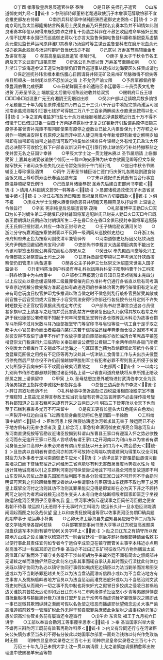 <!-- { "loadSidebar": true } -->
　　○丁酉  孝康敬皇后忌辰遣官往祭  泰陵
　　○是日祭  先师孔子遣官　　○山东道御史刘九经＜锍-釒＞参刑部侍郎董裕老耄通政使沉子木詹事范醇敬憸邪不宜会推吏部左右侍郎
　　○南京兵科给事中储纯臣狭西道御史史弼各＜锍-釒＞言南京司礼监太监邢隆揭帖言所奏用土民吴良甫乃奸民捏名妄奏本监并不知情如此则良甫奏本印信从何得来既犯欺诈之律复干伪造之科罪在不赦乞收回成命早殛奸民庶人情不扰邦本永固已而巡盐御史蒋以化亦言太监鲁保揭帖鲁登科廪称捐银委系虚情余元俊见监长芦运司原非淮□其奏章乃汤迎时等主谋云盖鲁登科志在磨牙吮血余元俊亦欲乘此脱狱与汤迎时群奸皆当伏法亦不报
　　○己亥以  万寿圣节赐辅臣金币及讲官有差　　○  孝慈高皇后忌辰遣官  孝陵行礼
　　○庚子  皇太子千秋令节各王府及天下文武衙门进笺庆贺
　　○衍圣公孔尚贤以贺  万寿圣节至赐如例
　　○加升浙江宁波海道参议王道显为副使仍旧管兵巡道事从抚按以边海要区久任责成请也
　　○保定巡抚孙玮言根本重伤腹心日困请将井陉无矿及易州矿尽脉微得不偿失等州县照顺永一体封闭以信不忍加派之旨  上不允仍严谕立限
　　○予后军都督府带俸豊润伯曹允成祭葬
　　○辛丑朝鲜国王李昖遣陪臣李廷馨等二十员赍表文礼物进贺  万寿圣节及上  端献皇太后徽号准陈设进收并给双赏
　　○赐韩府□丘王璟□□□夆□谥温惠广元王府湘阴王宪烟谥庄顺
　　○癸卯户部以辽镇增兵数多饷银不足题自三十年为始复原停淮盐四万四百三十三引八千斤召中凑抵完饷两淮运司照淮南余盐规则每引征银七钱岁可得银二万八千三百余两解纳太仓直隶巡按蒋以化＜锍-釒＞争之言两淮盐岁行盐七十余万祗缘额地被占浮课数增近行五十万不得不借徵于□已借过□银一百四十万两捉襟露肘计无复之辽镇新开引盐谓系原停旧额夫原停多寡曾否补完臣不暇问即使果有原停之虚数业已扯入内臣鲁保九十万存积之中另作一项解进安得复有原停之盐而开中耶人徒见两淮今年新增即有新增之解明岁加带即有加带即有加带之输意谓可取可掊奚恤难堪难任今课额之外有增无已盐法大坏后必决裂不可收拾乞敕下户部查议新议开中辽引亟行停止缺饷另行补处特撤积盐之使并罢无名之征国计幸甚
　　○甲辰大学士沈一贯沈鲤朱赓以  圣节届期请  上临御受贺  上嘉其忠诚爱敬谕朕今御历三十载四海安康殊为庆幸亦欲面见卿等但文华殿陛窄狭天下诸司众多恐失礼仪还令暂免照例于午门前行礼
　　○是日中秋令节赐辅臣上尊珍馔及酒饼
　　○丙午  万寿圣节辅臣诣仁德门行庆贺礼各赐烧割甜食待酒饭又赐上尊珍馔寿面长春酒品膳有差
　　○丁未以德妃许氏薨逝有旨合行事宜照温静顺妃常氏例行
　　○己酉是月诸臣恭祝  圣寿先后建白吏部尚书李戴＜锍-釒＞请用人科臣姚文蔚宋一韩等各＜锍-釒＞恳罢诸税通政使沉子木恳省览留中诸＜锍-釒＞浙江右布政汤日昭因  嵩祝至具陈地方切要四款＜锍-釒＞俱不报
　　○庚戌大学士沈鲤朱赓奏仰承恩召共切瞻天恳赐燕见以抒诚悃  上温谕之令候旨行
　　○辛亥  宪宗纯皇后忌辰遣官祭  茂陵
　　○礼部覆博平王勤□火□天□为长子时嫡生弟二子朝填已授封辅国将军选配赵氏已封夫人勤□火□天□今已既袭王爵朝填赵氏例应改封朝填所生二子在昏□金在昏□金俱已授封奉国将军选配陈氏王氏俱已授封淑人并应一体改正封号许之
　　○壬子铸给勘议漕河关防
　　○浙江分守杭嘉湖道按察使谢袠以不反降一级调简从巡按御史劾也
　　○升浙江杭州府知府朱正色为按察司副使清军兼管驿传
　　○河南道御史赵标因父赵钦汤应天府尹例应回避诏改尚宝司少卿
　　○吏部尚书李戴言大选届期臣病势不能出乞令该司掣签出榜庶公典得完而私心亦安从之
　　○癸丑以  奉先殿西川堂等处兴工命侍郎敖文祯祭告后土司土之神
　　○甘肃兵备副使李楠以三年考满加升狭西按察使仍旧管肃川兵备道事
　　○荫各公主子孙尹三仕赵崇文沐绍童宋世进入国子监读书
　　○升吏科陈治则户科梁有年礼科张凤翔兵科夏子阳刑科曹千汴工科宋一韩各给事中为右给事中
　　○户部参江西报满分宜县知县马孟祯钱粮未完四分以上应议处以儆怠缓诏降俸二级戴罪督催完日方准补考仍通行各省直以后有司考满专查京边钱粮分数完解方准起送如有故违连司府参来处治著为例行催徵旧有定法近来有司怠玩度日权官护印尤多推调以致当徵之时不徵急则乱行敲朴官民皆受其敝或前官推于后官受罚或大官推于小官受罚法安得行你部还行各抚按令分月定则不许失时短数无论正官权官俱据此责成定考优劣
　　○户部尚书赵世卿言京通各仓员役甚多旗甲之上纳各军之赴领并受此害此禁方严彼窦复出臣久乃察得其故以若辈之有辞于我也臣部公署修理不知起于何年司堂辄呈堂转行各仓取砖瓦木料沿为故事仓攒军斗所得不过月米数斗耳乃臣部报堂守门等官印书与皂役等役一切工食于是乎取之都中大小官员衔命而出者每每向某讨夫若干信宿往还经年奔走而仓役之困累不可言矣彼安得不取偿于旗甲不作奸于收放乎臣请自臣部始每岁收贮临清仓苇席昌平镇签楷暨崇文门税课司九江临清钞关奉旨额设公费暨公费银二千余两年终除各衙门所费外劄发太仓银库作正支销此不过沧海之一勺耳国家岂藉为盈缩即留此项抵作各役工食暨雇觅匠役之用傥有不足臣等再为议处其一切津贴工食倩借工作与夫出京夫役暨行停免然后严禁仓役不许仍前悄越旗甲朘削军士有犯者必罪不宥则我无所侵于彼彼又何所辞于我向来奸币不攻而自破矣诏嘉纳之
　　○吏部两＜锍-釒＞一以南北九别尚书侍郎右都悬缺将推过诸臣列名上请一以省直司道府悬缺将从来所推正陪及部属之推上请俱留中　　○甲寅  上以  圣母慈恩加恩外戚特进封武清伯李文全为武清侯男锦衣卫指挥使李诚铭升都指挥佥事
　　○总督三边兵部尚书李汶＜锍-釒＞辞甘肃叙功赉荫不允
　　○礼科给事中萧近高劾江西税监潘相自凌殴宗室不置于理窥知  上意益无忌惮言参政王佐当罚治旋有罚俸之旨言牌票不必由驿传挂号旋有兵部知道之旨言石糕可采旋有开采之旨两日之间  明旨三下皆非所以令天下也而至于石糕利寡害多尤万不可采留中
　　○是夜五更有长星头大红色尾尖白色发向一声裂开中红边白自东飞过西南后身曲能动将红色星团圆一半徐散
　　○工科给事中胡忻＜锍-釒＞臣惟河患上侵  陵寝妨漕运治河者求其无害于  陵运而已不必于地方俱有利无害也顷者我  皇上轸念河工事急特命漕河御史崔邦亮会同总河及山东河南直隶抚按等官勘议近诸臣投揭到科谓山东曹县王家口有迎溜入怀之势必欲挽全河而东无逾开王家口已而人言啧啧有谓王家口之开河南以为利山东以为害者有谓河身低王家口高即开水未必来者有谓山东巡抚以开王家口为不可故会勘无＜锍-釒＞且告病以自明者有谓总河亦知其不可故持论两端以筑堤建闸为得策以议全河耗财疲力为多事者于是河南道御史牛应元＜锍-釒＞请详议蒙下部覆勘臣愚谓河自蒙墙决口而下暨徐邳宿迁之间经历三省岂能尽有利无害哉苐当度地势视水性为  陵运计耳地诚高难以引之东即利河南岂可纵使尝试地诚下可以挽全河而复故道即不利山东安得从旁尼止荩臣先国家而后利图不当各分轸域王家口诚不可开何不于会勘时明证可否若之何轮蹄鳞集而议者始从中格谓事体何臣窃谓山东抚臣不取也至于总河  皇上既挈全河付之治则其功不治则其罪果能实见得是即宜断在必为天下非之不顾持两可之说何为者若曰钱粮无出恐生变夫人未有自绝命脉断咽喉者国家即匮乏宁坐视  陵运阽危河臣受困乎臣意春初我  皇上愤河事决裂斥逐误事之臣简任河臣假之便宜若朝不待暮  陵运庶几无恙顾不于无事时兴工料理为  陵运长久计一旦水患叵测堤溃闸涸起而图之何及哉伏望  皇上以和衷责抚按司道等官以佐事责河臣务期□确具题刻期举事于  陵运非小补矣
　　○乙卯天津卫静海县失盗知县吴应阳夺俸二月指挥张文学陆鸿渐各提问杖赎
　　○兵部署掌部事尚书萧大亨等以辽东税监高淮题类报盘获逃军本列衔有镇守协同关务字样上＜锍-釒＞劾之曰辽东之有镇守所以保障地方山海之设关臣所以稽查奸宄一则会官廷推一则坐差题补而奉部特请坐名敕书以便行事此其责任宜何如专者今宁远伯李成梁见在镇守而管关主事李本纬近亦点用矣高淮不过一税监耳即近日传奉  圣旨亦不过曰辽东矿税征收马市方物尚膳监太监高淮耳自矿税而外于镇守关务毫不干涉兹衔胡为乎来哉外廷不闻有简命之颁阁部并无请敕之举而淮独俨然窃之此何名也非其事而辄自承认非其时而妄行渎扰此何体也夫既以镇守协同为名必以镇守协同行事假如夷虏犯边镇臣以为法当剿杀而淮希图交通或以为不当剿杀罪犯越关关臣以为法当盘诘而淮听信群小或以为不当盘诘地方有生事害人及挑祸启衅者地方官员以为法当惩治而淮党恶庇奸或以为不当惩治则文武将吏何所适从而阃外一切之事不免中制也将来奸宄之假冒日多狡虏之侵凌日甚祸贻边关谁执其咎姑无远论即如近日辽东木马二市向缘停革扯臣憨小歹青等夷屡肆悖逆自抚臣赵楫与镇臣熟计极力担当订盟开复此于淮何与而虚词耸听妄徼蟒衣之赐即此一事已足徵其欺罔纵肆之渐而可假以名色使之稔恶而播虐耶伏望俯念边关大事严谕高淮遵照前敕专一管理矿税此外无得干预自取罪戾庶彼此免掣肘之虞事权绝旁落之患矣诏高淮协管关务前有屡旨还令遵旨行
　　○戊午命  东宫及  福王于九月初六日讲学
　　○工部以奉旨会勘河工等事覆李思孝＜锍-釒＞奉  圣旨国家兴举大役不嫌再三斟酌河工既前有旨著再勘昨科臣＜锍-釒＞内又有异同还行与在河诸臣矢公矢慎务求至当永利不得有分彼此以妨国事尔部里一面处治钱粮以待兴作免致临时无措
　　明神宗显皇帝实录卷之三百七十五
明神宗显皇帝实录卷之三百七十六
　　万历三十年九月己未朔大学士沈一贯以病请假  上允之谕慎加调摄稍愈即出佐理遣中使赐猪羊米酒等物
